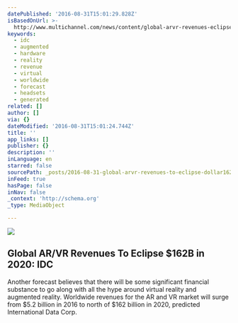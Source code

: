 ```yaml
---
datePublished: '2016-08-31T15:01:29.828Z'
isBasedOnUrl: >-
  http://www.multichannel.com/news/content/global-arvr-revenues-eclipse-162b-2020-idc/407054
keywords:
  - idc
  - augmented
  - hardware
  - reality
  - revenue
  - virtual
  - worldwide
  - forecast
  - headsets
  - generated
related: []
author: []
via: {}
dateModified: '2016-08-31T15:01:24.744Z'
title: ''
app_links: []
publisher: {}
description: ''
inLanguage: en
starred: false
sourcePath: _posts/2016-08-31-global-arvr-revenues-to-eclipse-dollar162b-in-2020-idc.md
inFeed: true
hasPage: false
inNav: false
_context: 'http://schema.org'
_type: MediaObject

---
```

![](https://the-grid-user-content.s3-us-west-2.amazonaws.com/225ac20b-27a5-42c4-a8c4-0ea3ce3fd697.jpg)

<article style=""><h1>Global AR/VR Revenues To Eclipse $162B in 2020: IDC</h1><p>Another forecast believes that there will be some significant financial substance to go along with all the hype around virtual reality and augmented reality. Worldwide revenues for the AR and VR market will surge from $5.2 billion in 2016 to north of $162 billion in 2020, predicted International Data Corp.</p></article>